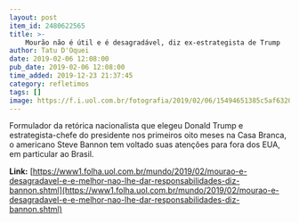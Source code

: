 ```yaml
---
layout: post
item_id: 2480622565
title: >-
    Mourão não é útil e é desagradável, diz ex-estrategista de Trump
author: Tatu D'Oquei
date: 2019-02-06 12:08:00
pub_date: 2019-02-06 12:08:00
time_added: 2019-12-23 21:37:45
category: refletimos
tags: []
image: https://f.i.uol.com.br/fotografia/2019/02/06/15494651385c5af63201e48_1549465138_3x2_rt.jpg
---
```


Formulador da retórica nacionalista que elegeu Donald Trump e estrategista-chefe do presidente nos primeiros oito meses na Casa Branca, o americano Steve Bannon tem voltado suas atenções para fora dos EUA, em particular ao Brasil.

**Link:** [https://www1.folha.uol.com.br/mundo/2019/02/mourao-e-desagradavel-e-e-melhor-nao-lhe-dar-responsabilidades-diz-bannon.shtml](https://www1.folha.uol.com.br/mundo/2019/02/mourao-e-desagradavel-e-e-melhor-nao-lhe-dar-responsabilidades-diz-bannon.shtml)

